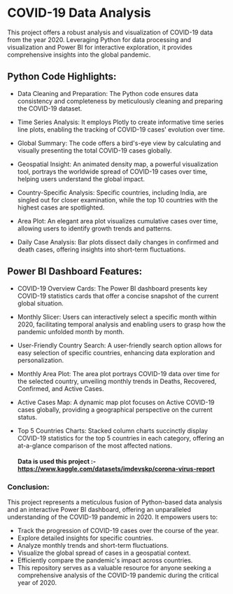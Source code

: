 #  COVID-19 Data Analysis

This project offers a robust analysis and visualization of COVID-19 data from the year 2020.
Leveraging Python for data processing and visualization and Power BI for interactive exploration, it provides comprehensive insights into the global pandemic.

## Python Code Highlights:

- Data Cleaning and Preparation: The Python code ensures data consistency and completeness by meticulously cleaning and preparing the COVID-19 dataset.

- Time Series Analysis: It employs Plotly to create informative time series line plots, enabling the tracking of COVID-19 cases' evolution over time.

- Global Summary: The code offers a bird's-eye view by calculating and visually presenting the total COVID-19 cases globally.

- Geospatial Insight: An animated density map, a powerful visualization tool, portrays the worldwide spread of COVID-19 cases over time, helping users understand the global impact.

- Country-Specific Analysis: Specific countries, including India, are singled out for closer examination, while the top 10 countries with the highest cases are spotlighted.

- Area Plot: An elegant area plot visualizes cumulative cases over time, allowing users to identify growth trends and patterns.

- Daily Case Analysis: Bar plots dissect daily changes in confirmed and death cases, offering insights into short-term fluctuations.

## Power BI Dashboard Features:

- COVID-19 Overview Cards: The Power BI dashboard presents key COVID-19 statistics cards that offer a concise snapshot of the current global situation.

- Monthly Slicer: Users can interactively select a specific month within 2020, facilitating temporal analysis and enabling users to grasp how the pandemic unfolded month by month.

- User-Friendly Country Search: A user-friendly search option allows for easy selection of specific countries, enhancing data exploration and personalization.

- Monthly Area Plot: The area plot portrays COVID-19 data over time for the selected country, unveiling monthly trends in Deaths, Recovered, Confirmed, and Active Cases.

- Active Cases Map: A dynamic map plot focuses on Active COVID-19 cases globally, providing a geographical perspective on the current status.

- Top 5 Countries Charts: Stacked column charts succinctly display COVID-19 statistics for the top 5 countries in each category, offering an at-a-glance comparison of the most affected nations.

  #### Data is used this project :- https://www.kaggle.com/datasets/imdevskp/corona-virus-report

### Conclusion:

This project represents a meticulous fusion of Python-based data analysis and an interactive Power BI dashboard, offering an unparalleled understanding of the COVID-19 pandemic in 2020. It empowers users to:

- Track the progression of COVID-19 cases over the course of the year.
- Explore detailed insights for specific countries.
- Analyze monthly trends and short-term fluctuations.
- Visualize the global spread of cases in a geospatial context.
- Efficiently compare the pandemic's impact across countries.
- This repository serves as a valuable resource for anyone seeking a comprehensive analysis of the COVID-19 pandemic during the critical year of 2020.



